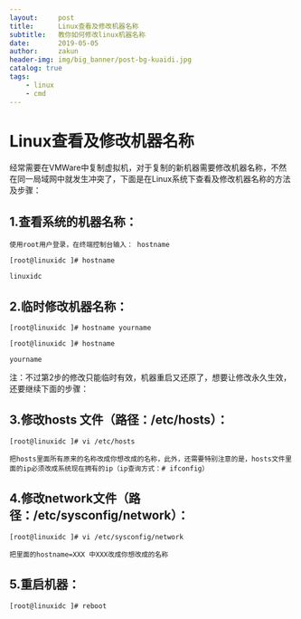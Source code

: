 ```yaml
---
layout:     post
title:      Linux查看及修改机器名称
subtitle:   教你如何修改linux机器名称
date:       2019-05-05
author:     zakun
header-img: img/big_banner/post-bg-kuaidi.jpg
catalog: true
tags:
    - linux
    - cmd
---
```

Linux查看及修改机器名称
===

经常需要在VMWare中复制虚拟机，对于复制的新机器需要修改机器名称，不然在同一局域网中就发生冲突了，下面是在Linux系统下查看及修改机器名称的方法及步骤：

1.查看系统的机器名称：
---

    使用root用户登录，在终端控制台输入： hostname

    [root@linuxidc ]# hostname

    linuxidc

2.临时修改机器名称：
---

    [root@linuxidc ]# hostname yourname

    [root@linuxidc ]# hostname

    yourname

注：不过第2步的修改只能临时有效，机器重启又还原了，想要让修改永久生效，还要继续下面的步骤：

3.修改hosts 文件（路径：/etc/hosts）：
---

    [root@linuxidc ]# vi /etc/hosts

    把hosts里面所有原来的名称改成你想改成的名称，此外，还需要特别注意的是，hosts文件里面的ip必须改成系统现在拥有的ip（ip查询方式：# ifconfig）

4.修改network文件（路径：/etc/sysconfig/network）：
---

    [root@linuxidc ]# vi /etc/sysconfig/network

    把里面的hostname=XXX 中XXX改成你想改成的名称

5.重启机器：
---

    [root@linuxidc ]# reboot

